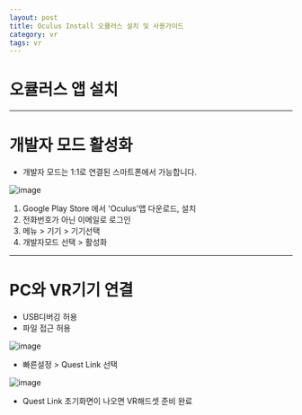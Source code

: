 ```yaml
---
layout: post
title: Oculus Install 오큘러스 설치 및 사용가이드
category: vr
tags: vr
---
```


# 오큘러스 앱 설치

---

# 개발자 모드 활성화
* 개발자 모드는 1:1로 연결된 스마트폰에서 가능합니다.

![image](https://github.com/gunug/gunug.github.io/assets/52345276/5d81a317-27d1-4e25-9fce-9c900af4a052)

1. Google Play Store 에서 'Oculus'앱 다운로드, 설치
1. 전화번호가 아닌 이메일로 로그인
1. 메뉴 > 기기 > 기기선택
1. 개발자모드 선택 > 활성화

---

# PC와 VR기기 연결
* USB디버깅 허용
* 파일 접근 허용

![image](https://github.com/gunug/gunug.github.io/assets/52345276/9f3406ea-d0cc-4254-9ed4-dc41afefee93)
* 빠른설정 > Quest Link 선택

![image](https://github.com/gunug/gunug.github.io/assets/52345276/f95f900a-8cc5-4311-851e-4754fa111a74)
* Quest Link 초기화면이 나오면 VR해드셋 준비 완료
